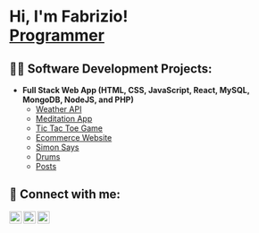 <h1>Hi, I'm Fabrizio! <br/><a href="https://github.com/fabrivolpe">Programmer</a>

<h2>👨‍💻 Software Development Projects:</h2>

- <b>Full Stack Web App (HTML, CSS, JavaScript, React, MySQL, MongoDB, NodeJS, and PHP)</b>
  - [Weather API](https://github.com/fabrivolpe/WeatherAPI)
  - [Meditation App](https://github.com/fabrivolpe/MeditationApp)
  - [Tic Tac Toe Game](https://github.com/fabrivolpe/TicTacToeGame)
  - [Ecommerce Website](https://github.com/fabrivolpe/ecommerce)
  - [Simon Says](https://github.com/fabrivolpe/SimonGame)
  - [Drums](https://github.com/fabrivolpe/drums)
  - [Posts](https://github.com/fabrivolpe/Posts)


<h2> 🤳 Connect with me:</h2>
  
[<img align="left" alt="FabrizioVolpe | Twitter" width="22px" src="https://cdn.jsdelivr.net/npm/simple-icons@v3/icons/twitter.svg" />][twitter]
[<img align="left" alt="FabrizioVolpe | LinkedIn" width="22px" src="https://cdn.jsdelivr.net/npm/simple-icons@v3/icons/linkedin.svg" />][linkedin]
[<img align="left" alt="FabrizioVolpe | Instagram" width="22px" src="https://cdn.jsdelivr.net/npm/simple-icons@v3/icons/instagram.svg" />][instagram]

[twitter]: https://twitter.com/joshmadakor
[instagram]: https://www.instagram.com/fvolpe95/
[linkedin]: https://www.linkedin.com/in/fabriziovolpe/

<!--
**joshmadakor1/joshmadakor1** is a ✨ _special_ ✨ repository because its `README.md` (this file) appears on your GitHub profile.

Here are some ideas to get you started:

- 🔭 I’m currently working on ...
- 🌱 I’m currently learning ...
- 👯 I’m looking to collaborate on ...
- 🤔 I’m looking for help with ...
- 💬 Ask me about ...
- 📫 How to reach me: ...
- 😄 Pronouns: ...
- ⚡ Fun fact: ...
-->
